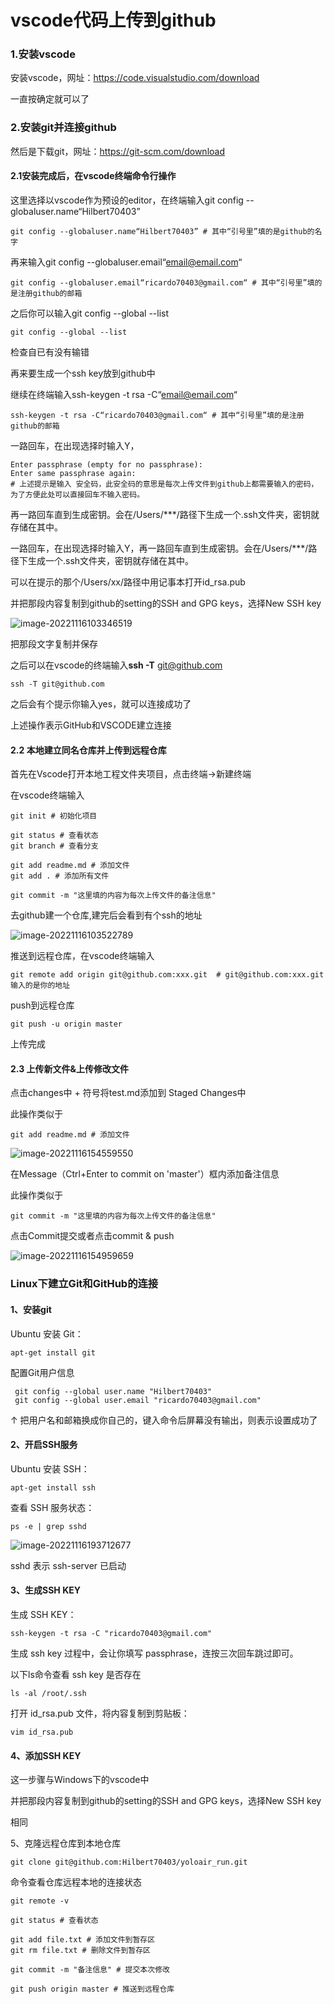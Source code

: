 # vscode代码上传到github

### 1.安装vscode

安装vscode，网址：https://code.visualstudio.com/download

一直按确定就可以了

### 2.安装git并连接github

然后是下载git，网址：https://git-scm.com/download

#### 2.1安装完成后，在vscode终端命令行操作

这里选择以vscode作为预设的editor，在终端输入git config --globaluser.name“Hilbert70403”  

```
git config --globaluser.name“Hilbert70403” # 其中“引号里”填的是github的名字
```

再来输入git config --globaluser.email“email@email.com“

```
git config --globaluser.email“ricardo70403@gmail.com“ # 其中“引号里”填的是注册github的邮箱
```

之后你可以输入git config --global --list

```
git config --global --list
```

检查自已有没有输错



再来要生成一个ssh key放到github中

继续在终端输入ssh-keygen -t rsa -C“email@email.com“

```
ssh-keygen -t rsa -C“ricardo70403@gmail.com“ # 其中“引号里”填的是注册github的邮箱
```

一路回车，在出现选择时输入Y，

```
Enter passphrase (empty for no passphrase):
Enter same passphrase again: 
# 上述提示是输入 安全码，此安全码的意思是每次上传文件到github上都需要输入的密码，为了方便此处可以直接回车不输入密码。
```

再一路回车直到生成密钥。会在/Users/***/路径下生成一个.ssh文件夹，密钥就存储在其中。

一路回车，在出现选择时输入Y，再一路回车直到生成密钥。会在/Users/***/路径下生成一个.ssh文件夹，密钥就存储在其中。

可以在提示的那个/Users/xx/路径中用记事本打开id_rsa.pub

并把那段内容复制到github的setting的SSH and GPG keys，选择New SSH key

![image-20221116103346519](C:\Users\Ricar\AppData\Roaming\Typora\typora-user-images\image-20221116103346519.png)

把那段文字复制并保存

之后可以在vscode的终端输入**ssh -T** [git@github.com](mailto:git@github.com)

```
ssh -T git@github.com
```

之后会有个提示你输入yes，就可以连接成功了

上述操作表示GitHub和VSCODE建立连接

#### 2.2 本地建立同名仓库并上传到远程仓库

首先在Vscode打开本地工程文件夹项目，点击终端->新建终端

在vscode终端输入

```
git init # 初始化项目

git status # 查看状态
git branch # 查看分支

git add readme.md # 添加文件
git add . # 添加所有文件

git commit -m "这里填的内容为每次上传文件的备注信息"
```



去github建一个仓库,建完后会看到有个ssh的地址

![image-20221116103522789](C:\Users\Ricar\AppData\Roaming\Typora\typora-user-images\image-20221116103522789.png)

推送到远程仓库，在vscode终端输入

```
git remote add origin git@github.com:xxx.git  # git@github.com:xxx.git输入的是你的地址
```

push到远程仓库

```
git push -u origin master
```

上传完成

#### 2.3 上传新文件&上传修改文件

点击changes中 + 符号将test.md添加到 Staged Changes中

此操作类似于

```
git add readme.md # 添加文件
```

![image-20221116154559550](C:\Users\Ricar\AppData\Roaming\Typora\typora-user-images\image-20221116154559550.png)

在Message（Ctrl+Enter to commit on 'master'）框内添加备注信息 

此操作类似于 

```
git commit -m "这里填的内容为每次上传文件的备注信息"
```

点击Commit提交或者点击commit & push

![image-20221116154959659](C:\Users\Ricar\AppData\Roaming\Typora\typora-user-images\image-20221116154959659.png)



### Linux下建立Git和GitHub的连接

#### 1、安装git

Ubuntu 安装 Git： 

```
apt-get install git 
```

配置Git用户信息

```
 git config --global user.name "Hilbert70403"
 git config --global user.email "ricardo70403@gmail.com"
```

↑ 把用户名和邮箱换成你自己的，键入命令后屏幕没有输出，则表示设置成功了

#### 2、开启SSH服务

Ubuntu 安装 SSH： 

```
apt-get install ssh 
```

查看 SSH 服务状态： 

```
ps -e | grep sshd 
```

![image-20221116193712677](C:\Users\Ricar\AppData\Roaming\Typora\typora-user-images\image-20221116193712677.png)

sshd 表示 ssh-server 已启动

#### 3、生成SSH KEY

生成 SSH KEY： 

```
ssh-keygen -t rsa -C "ricardo70403@gmail.com" 
```

生成 ssh key 过程中，会让你填写 passphrase，连按三次回车跳过即可。

以下ls命令查看 ssh key 是否存在

```
ls -al /root/.ssh
```

打开 id_rsa.pub 文件，将内容复制到剪贴板： 

```
vim id_rsa.pub 
```

#### 4、添加SSH KEY 

这一步骤与Windows下的vscode中

并把那段内容复制到github的setting的SSH and GPG keys，选择New SSH key

相同

5、克隆远程仓库到本地仓库

```
git clone git@github.com:Hilbert70403/yoloair_run.git
```

命令查看仓库远程本地的连接状态

```
git remote -v
```

```
git status # 查看状态

git add file.txt # 添加文件到暂存区
git rm file.txt # 删除文件到暂存区

git commit -m "备注信息" # 提交本次修改

git push origin master # 推送到远程仓库

```

